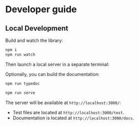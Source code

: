 # Developer guide

## Local Development

Build and watch the library:

```bash
npm i
npm run watch
```

Then launch a local server in a separate terminal:

Optionally, you can build the documentation:

```bash
npm run typedoc
```

```bash
npm run serve
```

The server will be available at `http://localhost:3000/`:
- Test files are located at `http://localhost:3000/test`.
- Documentation is located at `http://localhost:3000/docs`.
